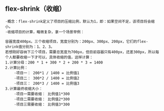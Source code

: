 ## flex-shrink（收缩）
    ·概念：flex-shrink定义了项目的压缩比例，默认为1，即：如果空间不足，该项目将会缩小。
    ·收缩项目的计算，略微复杂，拿一个场景举例：

    容器宽度400px。三个收缩项目，宽度分别为：200px、300px、200px，它们的flex-shrink值分别为：1、2、3。
    若想刚好容纳下三个项目，需要总宽度为700px，但目前容器只有400px，还差300px，所以每个人都要收缩一下才可以，具体收缩的值，这样计算：
    1.计算分母：200 * 1 + 300 * 2 + 200 * 3 = 1400
    2.计算比例：
        ·项目一： 200*1 / 1400 = 比例值1
        ·项目二： 300*2 / 1400 = 比例值2
        ·项目三： 200*3 / 1400 = 比例值3
    3.计算最终收缩大小：
        ·项目一需要收缩： 比例值1*300
        ·项目二需要收缩： 比例值2*300
        ·项目三需要收缩： 比例值3*300